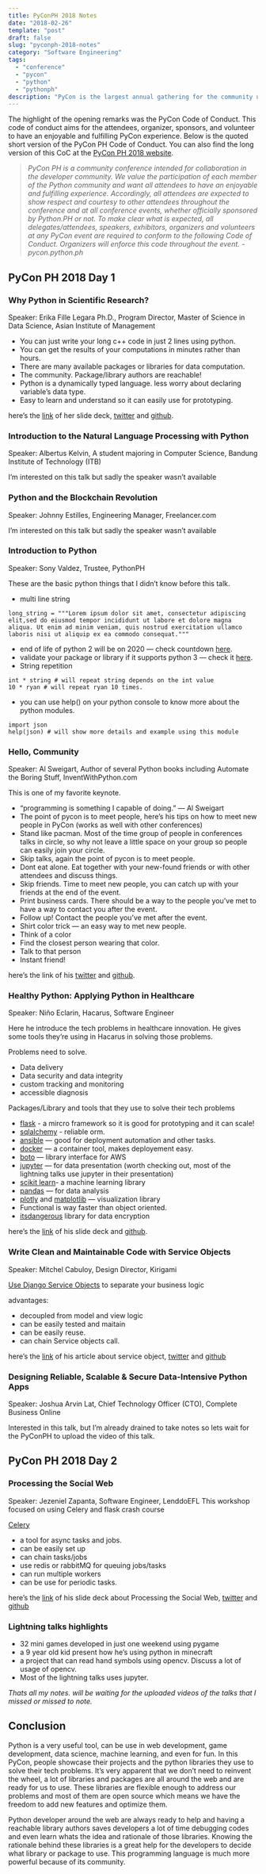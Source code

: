 ```yaml
---
title: PyConPH 2018 Notes
date: "2018-02-26"
template: "post"
draft: false
slug: "pyconph-2018-notes"
category: "Software Engineering"
tags:
  - "conference"
  - "pycon"
  - "python"
  - "pythonph"
description: "PyCon is the largest annual gathering for the community using and developing the open-source Python programming language. This year(2018) PyCon will be held in the Philippines. This article will serves as a notes for the sessions I attended during PyCon PH 2018."
---
```


The highlight of the opening remarks was the PyCon Code of Conduct. This code of conduct aims for the attendees, organizer, sponsors, and volunteer to have an enjoyable and fulfilling PyCon experience. Below is the quoted short version of the PyCon PH Code of Conduct. You can also find the long version of this CoC at the [PyCon PH 2018 website](https://pycon.python.ph/).

> *PyCon PH is a community conference intended for collaboration in the developer community.
 We value the participation of each member of the Python community and want all attendees to have an enjoyable and fulfilling experience. Accordingly, all attendees are expected to show respect and courtesy to other attendees throughout the conference and at all conference events, whether officially sponsored by Python.PH or not.
 To make clear what is expected, all delegates/attendees, speakers, exhibitors, organizers and volunteers at any PyCon event are required to conform to the following Code of Conduct. Organizers will enforce this code throughout the event. - pycon.python.ph*

## PyCon PH 2018 Day 1

### Why Python in Scientific Research?
Speaker: Erika Fille Legara Ph.D., Program Director, Master of Science in Data Science, Asian Institute of Management
- You can just write your long c++ code in just 2 lines using python.
- You can get the results of your computations in minutes rather than hours.
- There are many available packages or libraries for data computation.
- The community. Package/library authors are reachable!
- Python is a dynamically typed language. less worry about declaring variable’s data type.
- Easy to learn and understand so it can easily use for prototyping.

here’s the [link](https://speakerdeck.com/eflegara/why-python-in-scientific-research) of her slide deck, [twitter](https://twitter.com/eflegara) and [github](https://github.com/eflegara).

### Introduction to the Natural Language Processing with Python
Speaker: Albertus Kelvin, A student majoring in Computer Science, Bandung Institute of Technology (ITB)

I’m interested on this talk but sadly the speaker wasn’t available

### Python and the Blockchain Revolution

Speaker: Johnny Estilles, Engineering Manager, Freelancer.com

I’m interested on this talk but sadly the speaker wasn’t available

### Introduction to Python

Speaker: Sony Valdez, Trustee, PythonPH

These are the basic python things that I didn’t know before this talk.

- multi line string
```
long_string = """Lorem ipsum dolor sit amet, consectetur adipiscing elit,sed do eiusmod tempor incididunt ut labore et dolore magna aliqua. Ut enim ad minim veniam, quis nostrud exercitation ullamco laboris nisi ut aliquip ex ea commodo consequat."""
```

- end of life of python 2 will be on 2020 — check countdown [here](https://pythonclock.org/).
- validate your package or library if it supports python 3 — check it [here](https://python3wos.appspot.com/).
- String repetition
```
int * string # will repeat string depends on the int value
10 * ryan # will repeat ryan 10 times.
```

- you can use help() on your python console to know more about the python modules.
```
import json
help(json) # will show more details and example using this module
```

### Hello, Community

Speaker: Al Sweigart, Author of several Python books including Automate the Boring Stuff, InventWithPython.com

This is one of my favorite keynote.

- “programming is something I capable of doing.” — Al Sweigart
- The point of pycon is to meet people, here’s his tips on how to meet new people in PyCon (works as well with other conferences)
- Stand like pacman. Most of the time group of people in conferences talks in circle, so why not leave a little space on your group so people can easily join your circle.
- Skip talks, again the point of pycon is to meet people.
- Dont eat alone. Eat together with your new-found friends or with other attendees and discuss things.
- Skip friends. Time to meet new people, you can catch up with your friends at the end of the event.
- Print business cards. There should be a way to the people you’ve met to have a way to contact you after the event.
- Follow up! Contact the people you’ve met after the event.
- Shirt color trick — an easy way to met new people.
- Think of a color
- Find the closest person wearing that color.
- Talk to that person
- Instant friend!

here’s the link of his [twitter](https://twitter.com/AlSweigart) and [github](https://github.com/asweigart).

### Healthy Python: Applying Python in Healthcare

Speaker: Niño Eclarin, Hacarus, Software Engineer

Here he introduce the tech problems in healthcare innovation. He gives some tools they’re using in Hacarus in solving those problems.

Problems need to solve.
- Data delivery
- Data security and data integrity
- custom tracking and monitoring
- accessible diagnosis

Packages/Library and tools that they use to solve their tech problems
- [flask](http://flask.pocoo.org/) - a mircro framework so it is good for prototyping and it can scale!
- [sqlalchemy](http://sqlalchemy-migrate.readthedocs.io/en/latest/) - reliable orm.
- [ansible](https://www.ansible.com/) — good for deployment automation and other tasks.
- [docker](https://www.docker.com/) — a container tool, makes deployement easy.
- [boto](https://github.com/boto/boto) — library interface for AWS
- [jupyter](http://jupyter.org/) — for data presentation (worth checking out, most of the lightning talks use jupyter in their presentation)
- [scikit learn](http://scikit-learn.org/stable/)- a machine learning library
- [pandas](https://pandas.pydata.org/) — for data analysis
- [plotly](https://pandas.pydata.org/) and [matplotlib](https://matplotlib.org/) — visualization library
- Functional is way faster than object oriented.
- [itsdangerous](http://pythonhosted.org/itsdangerous/) library for data encryption

here’s the [link](https://docs.google.com/presentation/d/1xllPf7TXiddFoTsbJh0EKgmKprRaGj8-D7hpg04930g/edit#slide=id.p) of his slide deck and [github](https://github.com/pprmint).

### Write Clean and Maintainable Code with Service Objects

Speaker: Mitchel Cabuloy, Design Director, Kirigami

[Use Django Service Objects](https://github.com/mixxorz/django-service-objects) to separate your business logic

advantages:
- decoupled from model and view logic
- can be easily tested and maitain
- can be easily reuse.
- can chain Service objects call.

here’s the [link](https://mitchel.me/2017/django-service-objects/) of his article about service object, [twitter](https://twitter.com/mixxorz) and [github](https://github.com/mixxorz)

### Designing Reliable, Scalable & Secure Data-Intensive Python Apps
Speaker: Joshua Arvin Lat, Chief Technology Officer (CTO), Complete Business Online

Interested in this talk, but I’m already drained to take notes so lets wait for the PyConPH to upload the video of this talk.

## PyCon PH 2018 Day 2

### Processing the Social Web
Speaker: Jezeniel Zapanta, Software Engineer, LenddoEFL
This workshop focused on using Celery and flask crash course

[Celery](http://flask.pocoo.org/docs/0.12/patterns/celery/)
- a tool for async tasks and jobs.
- can be easily set up
- can chain tasks/jobs
- use redis or rabbitMQ for queuing jobs/tasks
- can run multiple workers
- can be use for periodic tasks.

here’s the [link](http://slides.com/jezenielzapanta/processing-the-social-web#/) of his slide deck about Processing the Social Web, [twitter](https://twitter.com/jezeniel) and [github](https://github.com/jezeniel)



### Lightning talks highlights
- 32 mini games developed in just one weekend using pygame
- a 9 year old kid present how he’s using python in minecraft
- a project that can read hand symbols using opencv. Discuss a lot of usage of opencv.
- Most of the lightning talks uses jupyter.

*Thats all my notes. will be waiting for the uploaded videos of the talks that I missed or missed to note.*

## Conclusion
Python is a very useful tool, can be use in web development, game development, data science, machine learning, and even for fun. In this PyCon, people showcase their projects and the python libraries they use to solve their tech problems. It’s very apparent that we don’t need to reinvent the wheel, a lot of libraries and packages are all around the web and are ready for us to use. These libraries are flexible enough to address our problems and most of them are open source which means we have the freedom to add new features and optimize them.

Python developer around the web are always ready to help and having a reachable library authors saves developers a lot of time debugging codes and even learn whats the idea and rationale of those libraries. Knowing the rationale behind these libraries is a great help for the developers to decide what library or package to use. This programming language is much more powerful because of its community.